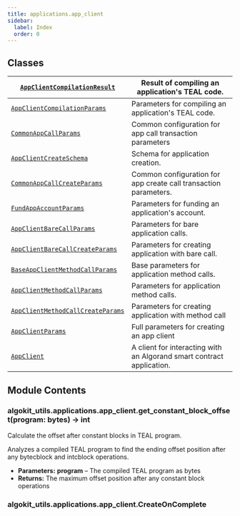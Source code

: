 ```yaml
---
title: applications.app_client
sidebar:
  label: Index
  order: 0
---
```


## Classes

| [`AppClientCompilationResult`](AppClientCompilationResult.md#algokit_utils.applications.app_client.AppClientCompilationResult)                | Result of compiling an application's TEAL code.                       |
| --------------------------------------------------------------------------------------------------------------------------------------------- | --------------------------------------------------------------------- |
| [`AppClientCompilationParams`](AppClientCompilationParams.md#algokit_utils.applications.app_client.AppClientCompilationParams)                | Parameters for compiling an application's TEAL code.                  |
| [`CommonAppCallParams`](CommonAppCallParams.md#algokit_utils.applications.app_client.CommonAppCallParams)                                     | Common configuration for app call transaction parameters              |
| [`AppClientCreateSchema`](AppClientCreateSchema.md#algokit_utils.applications.app_client.AppClientCreateSchema)                               | Schema for application creation.                                      |
| [`CommonAppCallCreateParams`](CommonAppCallCreateParams.md#algokit_utils.applications.app_client.CommonAppCallCreateParams)                   | Common configuration for app create call transaction parameters.      |
| [`FundAppAccountParams`](FundAppAccountParams.md#algokit_utils.applications.app_client.FundAppAccountParams)                                  | Parameters for funding an application's account.                      |
| [`AppClientBareCallParams`](AppClientBareCallParams.md#algokit_utils.applications.app_client.AppClientBareCallParams)                         | Parameters for bare application calls.                                |
| [`AppClientBareCallCreateParams`](AppClientBareCallCreateParams.md#algokit_utils.applications.app_client.AppClientBareCallCreateParams)       | Parameters for creating application with bare call.                   |
| [`BaseAppClientMethodCallParams`](BaseAppClientMethodCallParams.md#algokit_utils.applications.app_client.BaseAppClientMethodCallParams)       | Base parameters for application method calls.                         |
| [`AppClientMethodCallParams`](AppClientMethodCallParams.md#algokit_utils.applications.app_client.AppClientMethodCallParams)                   | Parameters for application method calls.                              |
| [`AppClientMethodCallCreateParams`](AppClientMethodCallCreateParams.md#algokit_utils.applications.app_client.AppClientMethodCallCreateParams) | Parameters for creating application with method call                  |
| [`AppClientParams`](AppClientParams.md#algokit_utils.applications.app_client.AppClientParams)                                                 | Full parameters for creating an app client                            |
| [`AppClient`](AppClient.md#algokit_utils.applications.app_client.AppClient)                                                                   | A client for interacting with an Algorand smart contract application. |

## Module Contents

### algokit_utils.applications.app_client.get_constant_block_offset(program: bytes) → int

Calculate the offset after constant blocks in TEAL program.

Analyzes a compiled TEAL program to find the ending offset position after any bytecblock and intcblock operations.

- **Parameters:**
  **program** – The compiled TEAL program as bytes
- **Returns:**
  The maximum offset position after any constant block operations

### algokit_utils.applications.app_client.CreateOnComplete
